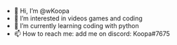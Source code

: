 - 👋 Hi, I’m @wKoopa
- 👀 I’m interested in videos games and coding
- 🌱 I’m currently learning coding with python
- 📫 How to reach me: add me on discord: Koopa#7675
